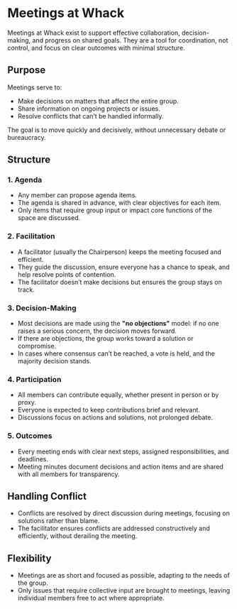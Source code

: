 # Meetings at Whack

Meetings at Whack exist to support effective collaboration, decision-making, and progress on shared goals. They are a tool for coordination, not control, and focus on clear outcomes with minimal structure.

## Purpose

Meetings serve to:

- Make decisions on matters that affect the entire group.
- Share information on ongoing projects or issues.
- Resolve conflicts that can’t be handled informally.

The goal is to move quickly and decisively, without unnecessary debate or bureaucracy.

## Structure

### 1. Agenda

- Any member can propose agenda items.
- The agenda is shared in advance, with clear objectives for each item.
- Only items that require group input or impact core functions of the space are discussed.

### 2. Facilitation

- A facilitator (usually the Chairperson) keeps the meeting focused and efficient.
- They guide the discussion, ensure everyone has a chance to speak, and help resolve points of contention.
- The facilitator doesn’t make decisions but ensures the group stays on track.

### 3. Decision-Making

- Most decisions are made using the **"no objections"** model: if no one raises a serious concern, the decision moves forward.
- If there are objections, the group works toward a solution or compromise.
- In cases where consensus can’t be reached, a vote is held, and the majority decision stands.

### 4. Participation

- All members can contribute equally, whether present in person or by proxy.
- Everyone is expected to keep contributions brief and relevant.
- Discussions focus on actions and solutions, not prolonged debate.

### 5. Outcomes

- Every meeting ends with clear next steps, assigned responsibilities, and deadlines.
- Meeting minutes document decisions and action items and are shared with all members for transparency.

## Handling Conflict

- Conflicts are resolved by direct discussion during meetings, focusing on solutions rather than blame.
- The facilitator ensures conflicts are addressed constructively and efficiently, without derailing the meeting.

## Flexibility

- Meetings are as short and focused as possible, adapting to the needs of the group.
- Only issues that require collective input are brought to meetings, leaving individual members free to act where appropriate.
